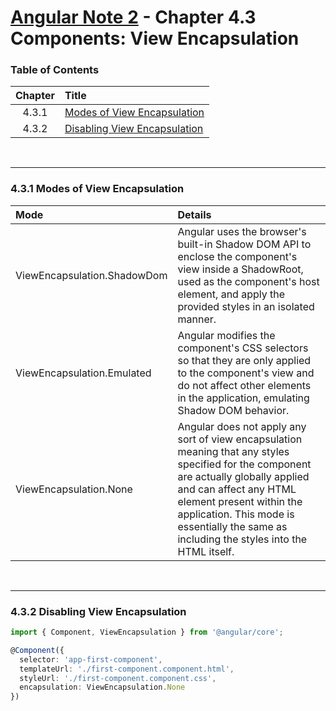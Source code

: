 # [Angular Note 2](../README.md) - Chapter 4.3 Components: View Encapsulation

### Table of Contents
| Chapter | Title |
| :-: | :- |
| 4.3.1 | [Modes of View Encapsulation](#431-modes-of-view-encapsulation) |
| 4.3.2 | [Disabling View Encapsulation](#432-disabling-view-encapsulation) |

<br>
<hr>

### 4.3.1 Modes of View Encapsulation
| Mode | Details |
| :- | :- |
| ViewEncapsulation.ShadowDom | Angular uses the browser's built-in Shadow DOM API to enclose the component's view inside a ShadowRoot, used as the component's host element, and apply the provided styles in an isolated manner. |
| ViewEncapsulation.Emulated | Angular modifies the component's CSS selectors so that they are only applied to the component's view and do not affect other elements in the application, emulating Shadow DOM behavior. |
| ViewEncapsulation.None | Angular does not apply any sort of view encapsulation meaning that any styles specified for the component are actually globally applied and can affect any HTML element present within the application. This mode is essentially the same as including the styles into the HTML itself. |

<br>
<hr>

### 4.3.2 Disabling View Encapsulation
```ts
import { Component, ViewEncapsulation } from '@angular/core';

@Component({
  selector: 'app-first-component',
  templateUrl: './first-component.component.html',
  styleUrl: './first-component.component.css',
  encapsulation: ViewEncapsulation.None
})
```
